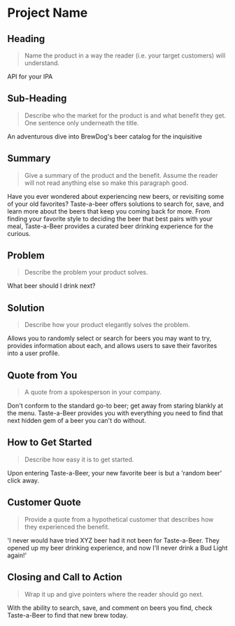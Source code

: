 # Project Name #

<!-- 
> This material was originally posted [here](http://www.quora.com/What-is-Amazons-approach-to-product-development-and-product-management). It is reproduced here for posterities sake.

There is an approach called "working backwards" that is widely used at Amazon. They work backwards from the customer, rather than starting with an idea for a product and trying to bolt customers onto it. While working backwards can be applied to any specific product decision, using this approach is especially important when developing new products or features.

For new initiatives a product manager typically starts by writing an internal press release announcing the finished product. The target audience for the press release is the new/updated product's customers, which can be retail customers or internal users of a tool or technology. Internal press releases are centered around the customer problem, how current solutions (internal or external) fail, and how the new product will blow away existing solutions.

If the benefits listed don't sound very interesting or exciting to customers, then perhaps they're not (and shouldn't be built). Instead, the product manager should keep iterating on the press release until they've come up with benefits that actually sound like benefits. Iterating on a press release is a lot less expensive than iterating on the product itself (and quicker!).

If the press release is more than a page and a half, it is probably too long. Keep it simple. 3-4 sentences for most paragraphs. Cut out the fat. Don't make it into a spec. You can accompany the press release with a FAQ that answers all of the other business or execution questions so the press release can stay focused on what the customer gets. My rule of thumb is that if the press release is hard to write, then the product is probably going to suck. Keep working at it until the outline for each paragraph flows. 

Oh, and I also like to write press-releases in what I call "Oprah-speak" for mainstream consumer products. Imagine you're sitting on Oprah's couch and have just explained the product to her, and then you listen as she explains it to her audience. That's "Oprah-speak", not "Geek-speak".

Once the project moves into development, the press release can be used as a touchstone; a guiding light. The product team can ask themselves, "Are we building what is in the press release?" If they find they're spending time building things that aren't in the press release (overbuilding), they need to ask themselves why. This keeps product development focused on achieving the customer benefits and not building extraneous stuff that takes longer to build, takes resources to maintain, and doesn't provide real customer benefit (at least not enough to warrant inclusion in the press release).
 -->
 
## Heading ##
  > Name the product in a way the reader (i.e. your target customers) will understand.

  API for your IPA

## Sub-Heading ##
  > Describe who the market for the product is and what benefit they get. One sentence only underneath the title.

  An adventurous dive into BrewDog's beer catalog for the inquisitive

## Summary ##
  > Give a summary of the product and the benefit. Assume the reader will not read anything else so make this paragraph good.

  Have you ever wondered about experiencing new beers, or revisiting some of your old favorites? Taste-a-beer offers solutions to search for, save, and learn more about the beers that keep you coming back for more.  From finding your favorite style to deciding the beer that best pairs with your meal, Taste-a-Beer provides a curated beer drinking experience for the curious.

## Problem ##
  > Describe the problem your product solves.

  What beer should I drink next?

## Solution ##
  > Describe how your product elegantly solves the problem.

  Allows you to randomly select or search for beers you may want to try, provides information about each, and allows users to save their favorites into a user profile.

## Quote from You ##
  > A quote from a spokesperson in your company.

  Don't conform to the standard go-to beer; get away from staring blankly at the menu.  Taste-a-Beer provides you with everything you need to find that next hidden gem of a beer you can't do without.

## How to Get Started ##
  > Describe how easy it is to get started.

  Upon entering Taste-a-Beer, your new favorite beer is but a 'random beer' click away.

## Customer Quote ##
  > Provide a quote from a hypothetical customer that describes how they experienced the benefit.

  'I never would have tried XYZ beer had it not been for Taste-a-Beer.  They opened up my beer drinking experience, and now I'll never drink a Bud Light again!'

## Closing and Call to Action ##
  > Wrap it up and give pointers where the reader should go next.

  With the ability to search, save, and comment on beers you find, check Taste-a-Beer to find that new brew today. 
